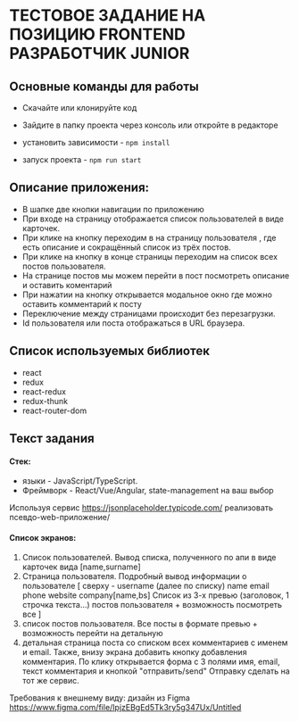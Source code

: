 # ТЕСТОВОЕ ЗАДАНИЕ НА ПОЗИЦИЮ FRONTEND РАЗРАБОТЧИК JUNIOR

## Основные команды для работы

- Скачайте или клонируйте код
- Зайдите в папку проекта через консоль или откройте в редакторе

- установить зависимости - `npm install`
- запуск проекта - `npm run start`

## Описание приложения:

- В шапке две кнопки навигации по приложению
- При входе на страницу отображается список пользователей в виде карточек.
- При клике на кнопку переходим в на страницу пользователя , где есть описание и сокращённый список из трёх постов.
- При клике на кнопку в конце страницы переходим на список всех постов пользователя.
- На странице постов мы можем перейти в пост посмотреть описание и оставить коментарий
- При нажатии на кнопку открывается модальное окно где можно оставить комментарий к посту
- Переключение между страницами происходит без перезагрузки.
- Id пользователя или поста отображаться в URL браузера.

## Cписок используемых библиотек

- react
- redux
- react-redux
- redux-thunk
- react-router-dom

## Текст задания

#### Стек:

- языки - JavaScript/TypeScript.
- Фреймворк - React/Vue/Angular, state-management на ваш выбор

Используя сервис https://jsonplaceholder.typicode.com/ реализовать псевдо-web-приложение/

#### Список экранов:

1. Список пользователей. Вывод списка, полученного по апи в виде карточек вида
   [name,surname]
2. Страница пользователя. Подробный вывод информации о пользователе
   [
   сверху - username
   (далее по списку)
   name
   email
   phone
   website
   company[name,bs]
   Список из 3-х превью (заголовок, 1 строчка текста...) постов пользователя + возможность посмотреть все
   ]
3. список постов пользователя. Все посты в формате превью + возможность перейти на детальную
4. детальная страница поста со списком всех комментариев c именем и email. Также, внизу экрана добавить кнопку добавления комментария. По клику открывается форма с 3 полями имя, email, текст комментария и кнопкой "отправить/send" Отправку сделать на тот же сервис.

Требования к внешнему виду: дизайн из Figma https://www.figma.com/file/IpjzEBgEd5Tk3ry5g347Ux/Untitled
